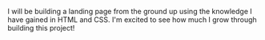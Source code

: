 I will be building a landing page from the ground up using the knowledge I have gained in HTML and CSS. I'm excited to see how much I grow through building this project!
